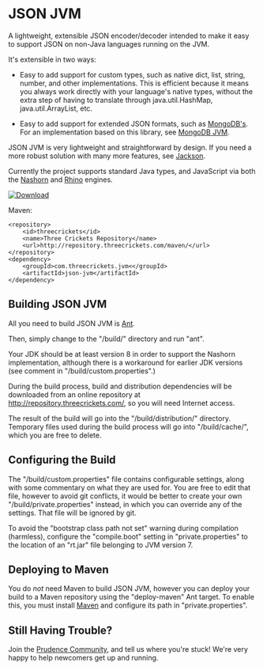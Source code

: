 
JSON JVM
========

A lightweight, extensible JSON encoder/decoder intended to make it easy to
support JSON on non-Java languages running on the JVM.

It's extensible in two ways:

* Easy to add support for custom types, such as native dict, list, string,
  number, and other implementations. This is efficient because it means you
  always work directly with your language's native types, without the extra step
  of having to translate through java.util.HashMap, java.util.ArrayList, etc.

* Easy to add support for extended JSON formats, such as
  [MongoDB's](http://docs.mongodb.org/manual/reference/mongodb-extended-json/). For an
  implementation based on this library, see [MongoDB JVM](https://github.com/tliron/mongodb-jvm).

JSON JVM is very lightweight and straightforward by design. If you need a more
robust solution with many more features, see [Jackson](https://github.com/FasterXML/jackson).

Currently the project supports standard Java types, and JavaScript via both the
[Nashorn](http://openjdk.java.net/projects/nashorn/) and [Rhino](https://github.com/mozilla/rhino)
engines.

[![Download](http://threecrickets.com/media/download.png "Download")](http://repository.threecrickets.com/maven/com/threecrickets/jvm/json-jvm/)

Maven:

    <repository>
        <id>threecrickets</id>
        <name>Three Crickets Repository</name>
        <url>http://repository.threecrickets.com/maven/</url>
    </repository>
    <dependency>
        <groupId>com.threecrickets.jvm<</groupId>
        <artifactId>json-jvm</artifactId>
    </dependency>


Building JSON JVM
-----------------

All you need to build JSON JVM is [Ant](http://ant.apache.org/).

Then, simply change to the "/build/" directory and run "ant".

Your JDK should be at least version 8 in order to support the Nashorn
implementation, although there is a workaround for earlier JDK versions (see
comment in "/build/custom.properties".)

During the build process, build and distribution dependencies will be
downloaded from an online repository at http://repository.threecrickets.com/, so
you will need Internet access.

The result of the build will go into the "/build/distribution/" directory.
Temporary files used during the build process will go into "/build/cache/",
which you are free to delete.


Configuring the Build
---------------------

The "/build/custom.properties" file contains configurable settings, along with
some commentary on what they are used for. You are free to edit that file,
however to avoid git conflicts, it would be better to create your own
"/build/private.properties" instead, in which you can override any of the
settings. That file will be ignored by git.

To avoid the "bootstrap class path not set" warning during compilation
(harmless), configure the "compile.boot" setting in "private.properties" to the
location of an "rt.jar" file belonging to JVM version 7.


Deploying to Maven
------------------

You do *not* need Maven to build JSON JVM, however you can deploy your build to
a Maven repository using the "deploy-maven" Ant target. To enable this, you must
install [Maven](http://maven.apache.org/) and configure its path in
"private.properties".


Still Having Trouble?
---------------------

Join the [Prudence Community](http://groups.google.com/group/prudence-community), and tell us where
you're stuck! We're very happy to help newcomers get up and running.